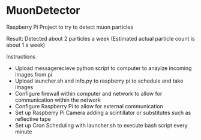 # MuonDetector
Raspberry Pi Project to try to detect muon particles

Result: Detected about 2 particles a week (Estimated actual particle count is about 1 a week)

Instructions

- Upload messagerecieve python script to computer to anaylze incoming images from pi
- Upload launcher.sh and info.py to raspberry pi to schedule and take images
- Configure firewall within computer and network to allow for communication within the network
- Configure Raspberry Pi to allow for external communication
- Set up Raspberry Pi Camera adding a scintillator or substitutes such as reflective tape
- Set up Cron Scheduling with launcher.sh to execute bash script every minute
